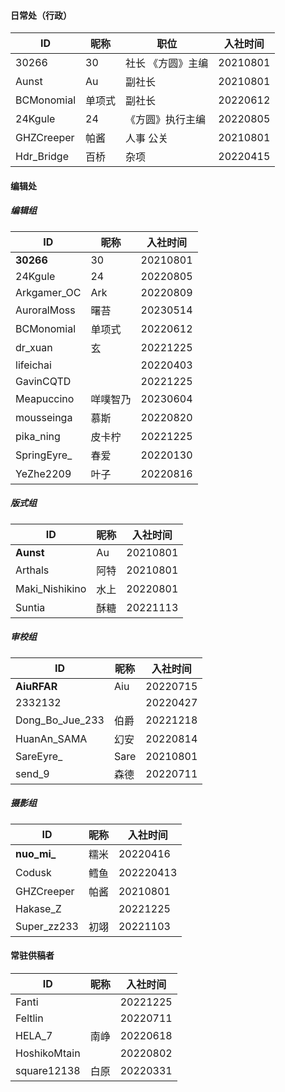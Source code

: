 <!--
---
layout: page
title: 成员
permalink: /members/
---
-->
#### 日常处（行政）
|ID|昵称|职位|入社时间|
|--|--|--|--|
|30266|30|社长 《方圆》主编|20210801|
|Aunst|Au|副社长|20210801|
|BCMonomial|单项式|副社长|20220612|
|24Kgule|24|《方圆》执行主编|20220805|
|GHZCreeper|帕酱|人事 公关|20210801|
|Hdr_Bridge|百桥|杂项|20220415|

#### 编辑处
##### 编辑组
|ID|昵称|入社时间|
|--|--|--|
|**30266**|30|20210801|
|24Kgule|24|20220805|
|Arkgamer_OC|Ark|20220809|
|AuroralMoss|曙苔|20230514|
|BCMonomial|单项式|20220612|
|dr_xuan|玄|20221225|
|lifeichai||20220403|
|GavinCQTD||20221225|
|Meapuccino|咩噗智乃|20230604|
|mousseinga|慕斯|20220820|
|pika_ning|皮卡柠|20221225|
|SpringEyre_|春爱|20220130|
|YeZhe2209|叶子|20220816|

##### 版式组
|ID|昵称|入社时间|
|--|--|--|
|**Aunst**|Au|20210801|
|Arthals|阿特|20210801|
|Maki_Nishikino|水上|20220801|
|Suntia|酥糖|20221113|

##### 审校组
|ID|昵称|入社时间|
|--|--|--|
|**AiuRFAR**|Aiu|20220715|
|2332132||20220427|
|Dong_Bo_Jue_233|伯爵|20221218|
|HuanAn_SAMA|幻安|20220814|
|SareEyre_|Sare|20210801|
|send_9|森德|20220711|

##### 摄影组
|ID|昵称|入社时间|
|--|--|--|
|**nuo_mi_**|糯米|20220416|
|Codusk|鳕鱼|202220413|
|GHZCreeper|帕酱|20210801|
|Hakase_Z||20221225|
|Super_zz233|初翊|20221103|

#### 常驻供稿者
|ID|昵称|入社时间|
|--|--|--|
|Fanti||20221225|
|Feltlin||20220711|
|HELA_7|南峥|20220618|
|HoshikoMtain||20220802|
|square12138|白原|20220331|
